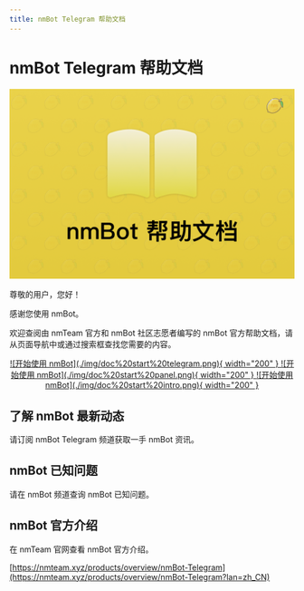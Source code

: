 ```yaml
---
title: nmBot Telegram 帮助文档
---
```


# nmBot Telegram 帮助文档

![欢迎](./img/doc%20cover.png)

尊敬的用户，您好！

感谢您使用 nmBot。

欢迎查阅由 nmTeam 官方和 nmBot 社区志愿者编写的 nmBot 官方帮助文档，请从页面导航中或通过搜索框查找您需要的内容。

<center>
<a href="https://t.me/nmnmfunbot" target="_blank">
![开始使用 nmBot](./img/doc%20start%20telegram.png){ width="200" }
</a>
<a href="https://nmbot.nmnm.fun" target="_blank">
![开始使用 nmBot](./img/doc%20start%20panel.png){ width="200" }
</a>
<a href="https://nmteam.xyz/products/overview/nmBot-Telegram" target="_blank">
![开始使用 nmBot](./img/doc%20start%20intro.png){ width="200" }
</a>
</center>

## 了解 nmBot 最新动态

请订阅 nmBot Telegram 频道获取一手 nmBot 资讯。

<script async src="https://telegram.org/js/telegram-widget.js?19" data-telegram-post="nmbotchannel/3" data-width="100%" data-userpic="true"></script>

## nmBot 已知问题

请在 nmBot 频道查询 nmBot 已知问题。

<script async src="https://telegram.org/js/telegram-widget.js?19" data-telegram-post="nmbotchannel/4" data-width="100%" data-userpic="true"></script>

## nmBot 官方介绍

在 nmTeam 官网查看 nmBot 官方介绍。

[https://nmteam.xyz/products/overview/nmBot-Telegram](https://nmteam.xyz/products/overview/nmBot-Telegram?lan=zh_CN)
